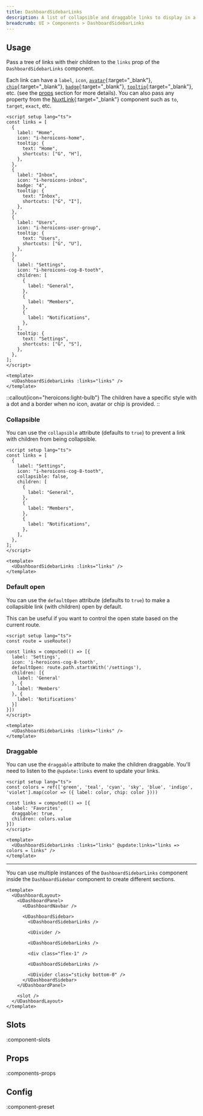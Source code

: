 ```yaml
---
title: DashboardSidebarLinks
description: A list of collapsible and draggable links to display in a DashboardSidebar.
breadcrumb: UI > Components > DashboardSidebarLinks
---
```


## Usage

Pass a tree of links with their children to the `links` prop of the `DashboardSidebarLinks` component.

Each link can have a `label`, `icon`, [`avatar`](https://ui.nuxt.com/components/avatar){:target="\_blank"}, [`chip`](https://ui.nuxt.com/components/chip){:target="\_blank"}, [`badge`](https://ui.nuxt.com/components/badge){:target="\_blank"}, [`tooltip`](https://ui.nuxt.com/components/tooltip){:target="\_blank"}, etc. (see the [props](#props) section for more details). You can also pass any property from the [NuxtLink](https://nuxt.com/docs/api/components/nuxt-link#props){:target="\_blank"} component such as `to`, `target`, `exact`, etc.

```vue [layouts/default.vue]
<script setup lang="ts">
const links = [
  {
    label: "Home",
    icon: "i-heroicons-home",
    tooltip: {
      text: "Home",
      shortcuts: ["G", "H"],
    },
  },
  {
    label: "Inbox",
    icon: "i-heroicons-inbox",
    badge: "4",
    tooltip: {
      text: "Inbox",
      shortcuts: ["G", "I"],
    },
  },
  {
    label: "Users",
    icon: "i-heroicons-user-group",
    tooltip: {
      text: "Users",
      shortcuts: ["G", "U"],
    },
  },
  {
    label: "Settings",
    icon: "i-heroicons-cog-8-tooth",
    children: [
      {
        label: "General",
      },
      {
        label: "Members",
      },
      {
        label: "Notifications",
      },
    ],
    tooltip: {
      text: "Settings",
      shortcuts: ["G", "S"],
    },
  },
];
</script>

<template>
  <UDashboardSidebarLinks :links="links" />
</template>
```

::callout{icon="heroicons:light-bulb"}
The children have a specific style with a dot and a border when no icon, avatar or chip is provided.
::

### Collapsible

You can use the `collapsible` attribute (defaults to `true`) to prevent a link with children from being collapsible.

```vue [example.vue]
<script setup lang="ts">
const links = [
  {
    label: "Settings",
    icon: "i-heroicons-cog-8-tooth",
    collapsible: false,
    children: [
      {
        label: "General",
      },
      {
        label: "Members",
      },
      {
        label: "Notifications",
      },
    ],
  },
];
</script>

<template>
  <UDashboardSidebarLinks :links="links" />
</template>
```

### Default open

You can use the `defaultOpen` attribute (defaults to `true`) to make a collapsible link (with children) open by default.

This can be useful if you want to control the open state based on the current route.

```vue [example.vue]
<script setup lang="ts">
const route = useRoute()

const links = computed(() => [{
  label: 'Settings',
  icon: 'i-heroicons-cog-8-tooth',
  defaultOpen: route.path.startsWith('/settings'),
  children: [{
    label: 'General'
  }, {
    label: 'Members'
  }, {
    label: 'Notifications'
  }]
}])
</script>

<template>
  <UDashboardSidebarLinks :links="links" />
</template>
```

### Draggable

You can use the `draggable` attribute to make the children draggable. You'll need to listen to the `@update:links` event to update your links.

```vue [example.vue]
<script setup lang="ts">
const colors = ref(['green', 'teal', 'cyan', 'sky', 'blue', 'indigo', 'violet'].map(color => ({ label: color, chip: color })))

const links = computed(() => [{
  label: 'Favorites',
  draggable: true,
  children: colors.value
}])
</script>

<template>
  <UDashboardSidebarLinks :links="links" @update:links="links => colors = links" />
</template>
```

<hr />

You can use multiple instances of the `DashboardSidebarLinks` component inside the `DashboardSidebar` component to create different sections.

```vue [layouts/default.vue]
<template>
  <UDashboardLayout>
    <UDashboardPanel>
      <UDashboardNavbar />

      <UDashboardSidebar>
        <UDashboardSidebarLinks />

        <UDivider />

        <UDashboardSidebarLinks />

        <div class="flex-1" />

        <UDashboardSidebarLinks />

        <UDivider class="sticky bottom-0" />
      </UDashboardSidebar>
    </UDashboardPanel>

    <slot />
  </UDashboardLayout>
</template>
```

## Slots

:component-slots

## Props

:components-props

## Config

:component-preset
